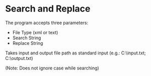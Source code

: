 Search and Replace
================

The program accepts three parameters:

  * File Type (xml or text)
  * Search String
  * Replace String
  
Takes input and output file path as standard input (e.g.: C:\input.txt; C:\output.txt)

(Note: Does not ignore case while searching)
